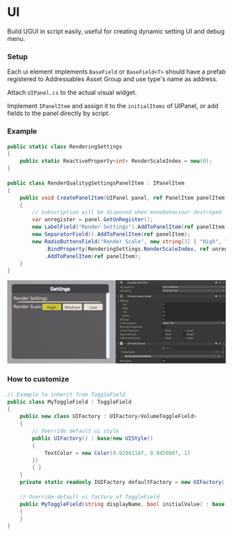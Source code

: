 # UI

Build UGUI in script easily, useful for creating dynamic setting UI and debug menu.

### Setup

Each ui element implements `BaseField` or `BaseField<T>` should have a prefab registered to Addressables Asset Group and use type's name as address.

Attach `UIPanel.cs` to the actual visual widget.

Implement `IPanelItem` and assign it to the `initialItems` of UIPanel, or add fields to the panel directly by script.

### Example

```C#
public static class RenderingSettings
{
    public static ReactiveProperty<int> RenderScaleIndex = new(0);
}

public class RenderQualitygSettingsPanelItem : IPanelItem
{
    public void CreatePanelItem(UIPanel panel, ref PanelItem panelItem)
    {
        // subscription will be disposed when monobehaviour destroyed
        var unregister = panel.GetUnRegister();
        new LabelField("Render Settings").AddToPanelItem(ref panelItem);
        new SeparatorField().AddToPanelItem(ref panelItem);
        new RadioButtonsField("Render Scale", new string[3] { "High", "Medium", "Low" })
            .BindProperty(RenderingSettings.RenderScaleIndex, ref unregister)
            .AddToPanelItem(ref panelItem);
    }
}
```

![UIPanel View](./Images/ui_panel_view.png)

### How to customize

```C#
// Example to inherit from ToggleField
public class MyToggleField : ToggleField
{
    public new class UIFactory : UIFactory<VolumeToggleField>
    {
        // Override default ui style
        public UIFactory() : base(new UIStyle()
        {
            TextColor = new Color(0.9294118f, 0.945098f, 1)
        })
        { }
    }
    private static readonly IUIFactory defaultFactory = new UIFactory();

    // Override default ui factory of ToggleField
    public MyToggleField(string displayName, bool initialValue) : base(defaultFactory, displayName, initialValue)
    {
    }
}
```